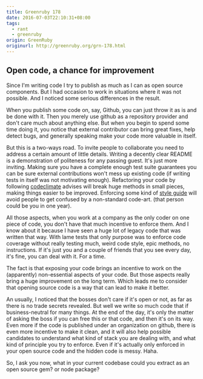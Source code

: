 ```yaml
---
title: Greenruby 178
date: 2016-07-03T22:10:31+08:00
tags:
  - rant
  - greenruby
origin: GreenRuby
originurl: http://greenruby.org/grn-178.html
---
```

## Open code, a chance for improvement

Since I'm writing code I try to publish as much as I can as open source
components. But I had occasion to work in situations where it was not
possible. And I noticed some serious differences in the result.

When you publish some code on, say, Github, you can just throw it as is and be
done with it. Then you merely use github as a repository provider and don't
care much about anything else. But when you begin to spend some time doing it,
you notice that external contributor can bring great fixes, help detect bugs,
and generally speaking make your code more valuable in itself.

But this is a two-ways road. To invite people to collaborate you need to
address a certain amount of little details. Writing a decently clear README is
a demonstration of politeness for any passing guest. It's just more inviting.
Making sure you have a complete enough test suite guarantees you can be sure
external contributions won't mess up existing code (if writing tests in itself
was not motivating enough). Refactoring your code by following
[codeclimate][codeclimate] advises will break huge methods in small pieces,
making things easier to be improved. Enforcing some kind of [style guide][rubocop] 
will avoid people to get confused by a non-standard code-art.
(that person could be you in one year).

All those aspects, when you work at a company as the only coder on one piece
of code, you don't have that much incentive to enforce them. And I know about
it because I have seen a huge lot of legacy code that was written that way.
With lame tests that only purpose was to enforce code coverage without really
testing much, weird code style, epic methods, no instructions. If it's just
you and a couple of friends that you see every day, it's fine, you can deal
with it. For a time.

The fact is that exposing your code brings an incentive to work on the
(apparently) non-essential aspects of your code. But those aspects really
bring a huge improvement on the long term. Which leads me to consider that
opening source code is a way that can lead to make it better.

An usually, I noticed that the bosses don't care if it's open or not, as far
as there is no trade secrets revealed. But well we write so much code that if
business-neutral for many things. At the end of the day, it's only the matter
of asking the boss if you can free this or that code, and then it's on its
way. Even more if the code is published under an organization on github, there
is even more incentive to make it clean, and it will also help possible
candidates to understand what kind of stack you are dealing with, and what
kind of principle you try to enforce. Even if it's actually only enforced in
your open source code and the hidden code is messy. Haha.

So, I ask you now, what in your current codebase could you extract as an open
source gem? or node package?

[codeclimate]: https://codeclimate.com/
[rubocop]: https://github.com/bbatsov/rubocop 
